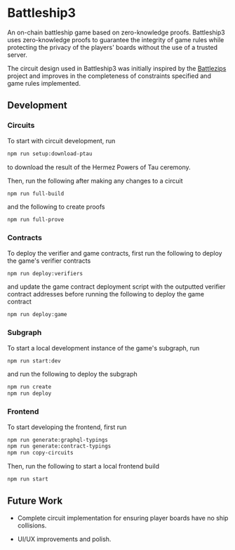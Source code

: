 # Battleship3

An on-chain battleship game based on zero-knowledge proofs. Battleship3 uses zero-knowledge proofs to guarantee the integrity of game rules while protecting the privacy of the players' boards without the use of a trusted server.

The circuit design used in Battleship3 was initially inspired by the [Battlezips](https://github.com/jp4g/BattleZips) project and improves in the completeness of constraints specified and game rules implemented.

## Development

### Circuits

To start with circuit development, run

```bash
npm run setup:download-ptau
```

to download the result of the Hermez Powers of Tau ceremony.

Then, run the following after making any changes to a circuit

```bash
npm run full-build
```

and the following to create proofs

```bash
npm run full-prove
```

### Contracts

To deploy the verifier and game contracts, first run the following to deploy the game's verifier contracts

```bash
npm run deploy:verifiers
```

and update the game contract deployment script with the outputted verifier contract addresses before running the following to deploy the game contract

```bash
npm run deploy:game
```

### Subgraph

To start a local development instance of the game's subgraph, run

```bash
npm run start:dev
```

and run the following to deploy the subgraph

```bash
npm run create
npm run deploy
```

### Frontend

To start developing the frontend, first run

```bash
npm run generate:graphql-typings
npm run generate:contract-typings
npm run copy-circuits
```

Then, run the following to start a local frontend build

```bash
npm run start
```

## Future Work

- Complete circuit implementation for ensuring player boards have no ship collisions.

- UI/UX improvements and polish.
